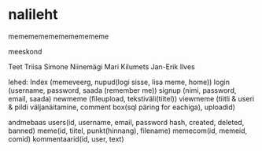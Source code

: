 # nalileht
memememememememememe

meeskond

Teet Triisa
Simone Niinemägi
Mari Kilumets
Jan-Erik Ilves

lehed:
Index (memeveerg, nupud(logi sisse, lisa meme, home))
login (username, password, saada (remember me))
signup (nimi, password, email, saada)
newmeme (fileupload, tekstiväli(tiitel))
viewmeme (tiitli & useri & pildi väljanäitamine, comment box(sql päring for eachiga), uploadid)

andmebaas 
users(id, username, email, password hash, created, deleted, banned)
meme(id, tiitel, punkt(hinnang), filename)
memecom(id, memeid, comid)
kommentaarid(id, user, text)


